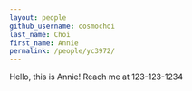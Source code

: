 ```yaml
---
layout: people
github_username: cosmochoi
last_name: Choi
first_name: Annie
permalink: /people/yc3972/
---
```


Hello, this is Annie! Reach me at 123-123-1234
